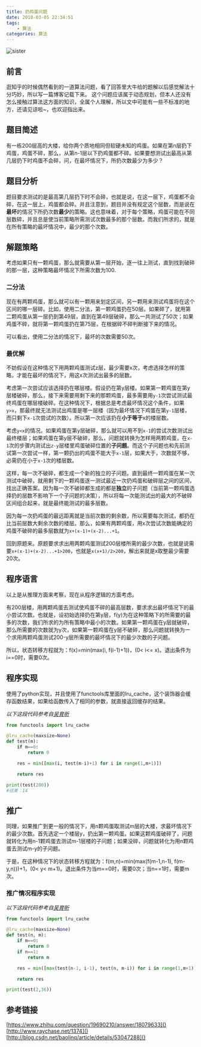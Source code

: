 ```yaml
---
title: 扔鸡蛋问题
date: 2018-03-05 22:34:51
tags: 
    - 算法
categories: 算法
---
```

![sister](http://arian-blogs.oss-cn-beijing.aliyuncs.com/18-3-6/16293116.jpg)
## 前言
逛知乎的时候偶然看到的一道算法问题，看了回答里大牛给的题解以后感觉解法十分巧妙，所以写一篇博客记载下来。
这个问题应该属于动态规划，但本人还没有怎么接触过算法这方面的知识，全属个人理解，所以文中可能有一些不标准的地方，还请见谅啦~，也欢迎指出来。
<!--MORE-->

## 题目简述
有一栋200层高的大楼，给你两个质地相同但软硬未知的鸡蛋。如果在第n层扔下鸡蛋，鸡蛋不碎，那么，从第n-1层以下扔鸡蛋都不碎。如果要想测试出最高从第几层扔下时鸡蛋不会碎，问，在最坏情况下，所扔次数最少为多少？

## 题目分析
题目要求测试的是最高第几层扔下时不会碎，也就是说，在这一层下，鸡蛋都不会碎，在这一层上，鸡蛋都会碎。并且注意到，题目并没有规定这个层数，而是说在**最坏**的情况下所扔次数**最少**的策略。这也意味着，对于每个策略，鸡蛋可能在不同层数碎，并且总是使当前策略所需测试次数最多的那个层数。而我们所求的，就是在所有策略的最坏情况中，最少的那个次数。

## 解题策略
考虑如果只有一颗鸡蛋，那么就需要从第一层开始，逐一往上测试，直到找到破碎的那一层，这种策略最坏情况下所需次数为100.

### 二分法
现在有两颗鸡蛋，那么就可以有一颗用来划定区间，另一颗用来测试鸡蛋将在这个区间的哪一层碎。比如，使用二分法，第一颗鸡蛋扔在50层。如果碎了，就用第二颗鸡蛋从第一层扔到第49层，直到在第49层破碎，那么一共测试了50次；如果鸡蛋不碎，就将第一颗鸡蛋扔在第75层，在根据碎不碎判断接下来的情况。

可以看出，使用二分法的情况下，最坏的次数需要50次。

### 最优解
不妨假设在这种情况下用两颗鸡蛋测试z层，最少需要x次，考虑选择怎样的策略，才能在最坏的情况下，用这x次测试出最多的层数。

考虑第一次尝试应该选择扔在哪层楼。假设扔在第y层楼。如果第一颗鸡蛋在第y层楼破碎，那么，接下来需要用剩下来的那颗鸡蛋，最多需要用`y-1`次尝试测试最终鸡蛋在哪层楼破碎。在这种情况下，根据总是考虑最坏情况这个条件，如果`y>x`，那最终就无法测试出鸡蛋是哪一层楼（因为最坏情况下鸡蛋在第`y-1`层楼，而只剩下`x-1`次尝试的次数）。所以第一次应该扔在**小于等于**x的楼层数。

考虑`y<x`的情况。如果鸡蛋在第y层破碎，那么就可以用不到`x-1`的尝试次数测试出最终楼层；如果鸡蛋在第y层不破碎，那么，问题就转换为怎样用两颗鸡蛋，在`x-1`次的步骤内测试出`z-y`层楼里鸡蛋破碎位置的**子问题**。而这个子问题也和先前测试第一次尝试一样，第一颗扔出的鸡蛋不能大于`x-1`层，如果大于，次数就不够，必需扔在小于`x-1`次的楼层数。

这样，每一次不破碎，都生成一个新的独立的子问题。直到最终一颗鸡蛋在某一次测试中破碎，就用剩下的一颗鸡蛋逐一测试最近一次扔鸡蛋和破碎层之间的区间，找出正确答案。因为每一次不破碎都生成的都是**独立**的子问题（当前第一颗鸡蛋选择扔的层数不影响下一个子问题的决策），所以将每一次能测试出的最大的不破碎区间组合起来，就是最终能测试的最多层数。

因为每一次扔鸡蛋的最远距离就是当前次数的剩余数，所以需要每次测试，都扔在比当前层数大剩余次数的楼层。那么，如果有两颗鸡蛋，用x次尝试次数能确定的鸡蛋不破碎的最多层数就为`x+(x-1)+(x-2)...+1`。

回到原题来。原题要求求出用两颗鸡蛋测试200层楼所需的最少次数，也就是说需要`x+(x-1)+(x-2)...+1>200`，也就是`x(x+1)/2>200`，解出来就是x取整最少需要20次。

## 程序语言
以上是从推理方面来考察，现在从程序逻辑的方面考虑。

有200层楼，用两颗鸡蛋去测试使鸡蛋不碎的最高层数，要求求出最坏情况下的最小尝试次数。也就是，设初始选择扔在第y层，f(y)为在这种策略下的所需要的最多的次数，我们所求的为所有策略中最小的次数。如果第一颗鸡蛋在y层就破碎，那么所需要的次数就为y次，如果第一颗鸡蛋在y层不破碎，那么问题就转换为一个求用两颗鸡蛋测试200-y层所需要的最坏情况下的最少次数的子问题。

所以，状态转移方程就为：f(x)=min(max(i, f(i-1)+1))，(0< i<= x)。退出条件为i==0时，需要0次。

## 程序实现
使用了python实现，并且使用了functools库里面的lru_cache，这个装饰器会缓存函数结果，如果给函数传入了相同的参数，就直接返回缓存的结果。

*以下这段代码参考自[吴育昕](https://www.zhihu.com/question/19690210/answer/18079633)*
```python
from functools import lru_cache

@lru_cache(maxsize=None)
def test(m):
    if m==0:
        return 0

    res = min([max(i, test(m-i)+1) for i in range(1,m+1)])

    return res

print(test(200))
#结果：14
```

## 推广
同理，如果推广到更一般的情况下，用n颗鸡蛋取测试m层的大楼，求最坏情况下的最少次数。首先选定一个楼层y，扔出第一颗鸡蛋。如果这颗鸡蛋破碎了，问题就转化为用n-1颗鸡蛋去测试m-1层楼的子问题；如果没碎，问题就转化为用n颗鸡蛋去测试m-y的子问题。

于是，在这种情况下的状态转移方程就为：f(m,n)=min(max(f(m-1,n-1), f(m-y,n)))+1，(0< y< m+1)。退出条件为当m==0时，需要0次；当n==1时，需要m次。

### 推广情况程序实现
*以下这段代码参考自[吴育昕](https://www.zhihu.com/question/19690210/answer/18079633)*
```python
from functools import lru_cache

@lru_cache(maxsize=None)
def test(n, m):
    if m==0:
        return 0
    if n==1:
        return m

    res = min([max(test(n-1, i-1), test(n, m-i)) for i in range(1,m+1)])+1

    return res

print(test(2,36))
```

## 参考链接
[https://www.zhihu.com/question/19690210/answer/18079633]()
[http://www.raychase.net/1374]()
[http://blog.csdn.net/baolinq/article/details/53047288]()
